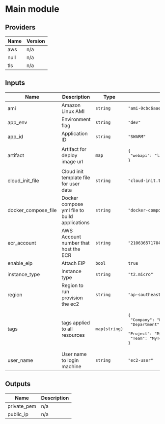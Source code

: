# Main module

<!-- BEGINNING OF PRE-COMMIT-TERRAFORM DOCS HOOK -->
## Providers

| Name | Version |
|------|---------|
| aws | n/a |
| null | n/a |
| tls | n/a |

## Inputs

| Name | Description | Type | Default | Required |
|------|-------------|------|---------|:-----:|
| ami | Amazon Linux AMI | `string` | `"ami-0cbc6aae997c6538a"` | no |
| app\_env | Environment flag | `string` | `"dev"` | no |
| app\_id | Application ID | `string` | `"SWARM"` | no |
| artifact | Artifact for deploy image url | `map` | <pre>{<br>  "webapi": "labs/lab_webapi_cs:v1.3.1"<br>}</pre> | no |
| cloud\_init\_file | Cloud init template file for user data | `string` | `"cloud-init.tmpl"` | no |
| docker\_compose\_file | Docker compose yml file to build applications | `string` | `"docker-compose.yml"` | no |
| ecr\_account | AWS Account number that host the ECR | `string` | `"210636571704"` | no |
| enable\_eip | Attach EIP | `bool` | `true` | no |
| instance\_type | Instance type | `string` | `"t2.micro"` | no |
| region | Region to run provision the ec2 | `string` | `"ap-southeast-1"` | no |
| tags | tags applied to all resources | `map(string)` | <pre>{<br>  "Company": "MyCompany",<br>  "Department": "MyDeprt",<br>  "Project": "MyProject",<br>  "Team": "MyTeam"<br>}</pre> | no |
| user\_name | User name to login machine | `string` | `"ec2-user"` | no |

## Outputs

| Name | Description |
|------|-------------|
| private\_pem | n/a |
| public\_ip | n/a |

<!-- END OF PRE-COMMIT-TERRAFORM DOCS HOOK -->

